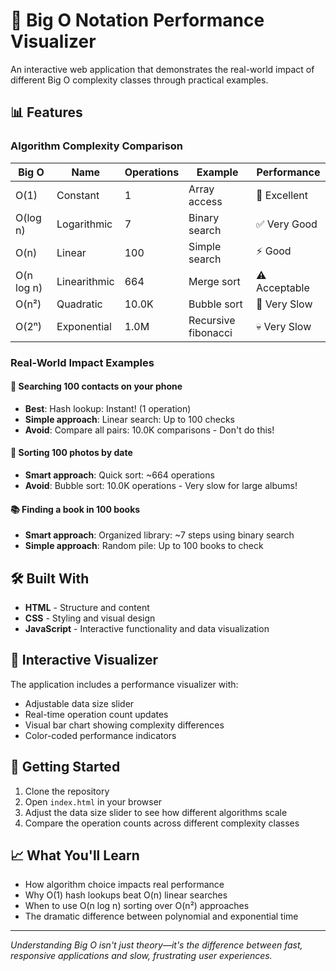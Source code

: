 # 🚀 Big O Notation Performance Visualizer

An interactive web application that demonstrates the real-world impact of different Big O complexity classes through practical examples.

## 📊 Features

### Algorithm Complexity Comparison
| Big O | Name | Operations | Example | Performance |
|-------|------|------------|---------|-------------|
| O(1) | Constant | 1 | Array access | 🚀 Excellent |
| O(log n) | Logarithmic | 7 | Binary search | ✅ Very Good |
| O(n) | Linear | 100 | Simple search | ⚡ Good |
| O(n log n) | Linearithmic | 664 | Merge sort | ⚠️ Acceptable |
| O(n²) | Quadratic | 10.0K | Bubble sort | 🐌 Very Slow |
| O(2ⁿ) | Exponential | 1.0M | Recursive fibonacci | 💀 Very Slow |

### Real-World Impact Examples

#### 📱 Searching 100 contacts on your phone
- **Best**: Hash lookup: Instant! (1 operation)
- **Simple approach**: Linear search: Up to 100 checks
- **Avoid**: Compare all pairs: 10.0K comparisons - Don't do this!

#### 📸 Sorting 100 photos by date
- **Smart approach**: Quick sort: ~664 operations
- **Avoid**: Bubble sort: 10.0K operations - Very slow for large albums!

#### 📚 Finding a book in 100 books
- **Smart approach**: Organized library: ~7 steps using binary search
- **Simple approach**: Random pile: Up to 100 books to check

## 🛠️ Built With
- **HTML** - Structure and content
- **CSS** - Styling and visual design
- **JavaScript** - Interactive functionality and data visualization

## 🎯 Interactive Visualizer
The application includes a performance visualizer with:
- Adjustable data size slider
- Real-time operation count updates
- Visual bar chart showing complexity differences
- Color-coded performance indicators

## 🚀 Getting Started
1. Clone the repository
2. Open `index.html` in your browser
3. Adjust the data size slider to see how different algorithms scale
4. Compare the operation counts across different complexity classes

## 📈 What You'll Learn
- How algorithm choice impacts real performance
- Why O(1) hash lookups beat O(n) linear searches
- When to use O(n log n) sorting over O(n²) approaches
- The dramatic difference between polynomial and exponential time

---

*Understanding Big O isn't just theory—it's the difference between fast, responsive applications and slow, frustrating user experiences.*
